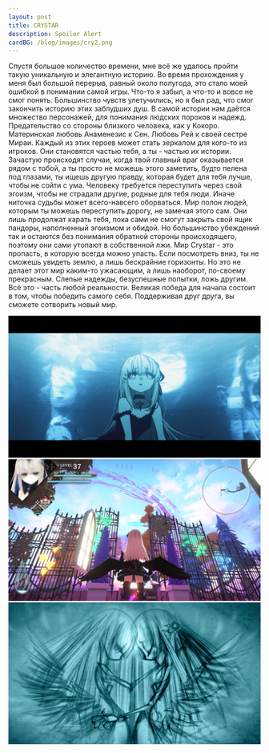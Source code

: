 ```yaml
---
layout: post
title: CRYSTAR
description: Spoiler Alert
cardBG: /blog/images/cry2.png
---
```


Спустя большое количество времени, мне всё же удалось пройти такую уникальную и элегантную историю. Во время прохождения у меня был большой перерыв, равный около полугода, это стало моей ошибкой в понимании самой игры. Что-то я забыл, а что-то и вовсе не смог понять. Большинство чувств улетучились, но я был рад, что смог закончить историю этих заблудших душ. 
В самой истории нам даётся множество персонажей, для понимания людских пороков и надежд. Предательство со стороны близкого человека, как у Кокоро. Материнская любовь Анаменезис к Сен. Любовь Рей к своей сестре Мираи. Каждый из этих героев может стать зеркалом для кого-то из игроков. Они становятся частью тебя, а ты - частью их истории. 
Зачастую происходят случаи, когда твой главный враг оказывается рядом с тобой, а ты просто не можешь этого заметить, будто пелена под глазами, ты ищешь другую правду, которая будет для тебя лучше, чтобы не сойти с ума. 
Человеку требуется переступить через свой эгоизм, чтобы не страдали другие, родные для тебя люди. Иначе ниточка судьбы может всего-навсего оборваться. 
Мир полон людей, которым ты можешь переступить дорогу, не замечая этого сам. Они лишь продолжат карать тебя, пока сами не смогут закрыть свой ящик пандоры, наполненный эгоизмом и обидой. Но большинство убеждений так и остаются без понимания обратной стороны происходящего, поэтому они сами утопают в собственной лжи. 
Мир Crystar - это пропасть, в которую всегда можно упасть. Если посмотреть вниз, ты не сможешь увидеть землю, а лишь бескрайние горизонты. Но это не делает этот мир каким-то ужасающим, а лишь наоборот, по-своему прекрасным. 
Слепые надежды, безуспешные попытки, ложь другим. Всё это - часть любой реальности. 
Великая победа для начала состоит в том, чтобы победить самого себя. Поддерживая друг друга, вы сможете сотворить новый мир. 
<div><img src="/blog/images/cry1.png"></div>
<div><img src="/blog/images/cry2.png"></div>
<div><img src="/blog/images/cry3.png"></div>
